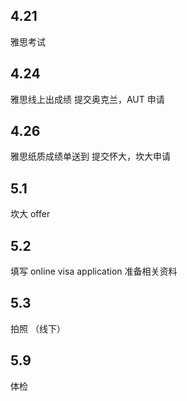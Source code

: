 ## 4.21

雅思考试

## 4.24

雅思线上出成绩
提交奥克兰，AUT 申请

## 4.26

雅思纸质成绩单送到
提交怀大，坎大申请

## 5.1

坎大 offer

## 5.2

填写 online visa application
准备相关资料

## 5.3

拍照 （线下）

## 5.9

体检

